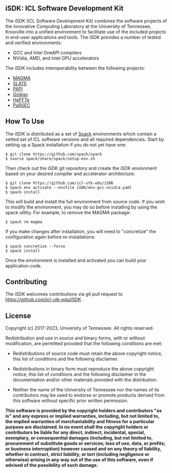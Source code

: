 
iSDK: ICL Software Development Kit
--------------------------------------------------------------------------------

The iSDK (ICL Software Development Kit) combines the software projects of the Innovative
Computing Laboratory at the University of Tennessee, Knoxville into a unified environment
to facilitate use of the included projects in end-user applications and tools.  The iSDK
provides a number of tested and verified environments:

* GCC and Intel OneAPI compilers
* NVidia, AMD, and Intel GPU accelerators

The iSDK includes interoperability between the following projects:

* [MAGMA](https://icl.utk.edu/magma/)
* [SLATE](https://icl.utk.edu/slate/)
* [PAPI](https://icl.utk.edu/papi/)
* [Ginkgo](https://ginkgo-project.github.io/)
* [HeFFTe](https://icl.utk.edu/fft/)
* [PaRSEC](https://icl.utk.edu/parsec/)

How To Use
--------------------------------------------------------------------------------
The iSDK is distributed as a set of [Spack](https://github.com/spack/spack) environments
which contain a vetted set of ICL software versions and all required dependencies.
Start by setting up a Spack installation if you do not yet have one:

```
$ git clone https://github.com/spack/spack
$ source spack/share/spack/setup-env.sh
```

Then check out the iSDK git repository and create the iSDK envionment
based on your desired compiler and accelerator architecture:

```
$ git clone https://github.com/icl-utk-edu/iSDK
$ spack env activate --envfile iSDK/env-gcc-nvidia.yaml
$ spack install
```

This will build and install the full environment from source code. If you wish to modify the
environment, you may do so before installing by using the spack utility.  For example, to remove the MAGMA 
package:

```
$ spack rm magma
```

If you make changes after installation, you will need to "concretize" the configuration again before re-installations:

```
$ spack concretize --force
$ spack install
```

Once the environment is installed and activated you can build your application code.

Contributing
--------------------------------------------------------------------------------

The iSDK welcomes contributions via git pull request to https://github.com/icl-utk-edu/iSDK .

License
--------------------------------------------------------------------------------

Copyright (c) 2017-2023, University of Tennessee. All rights reserved.

Redistribution and use in source and binary forms, with or without
modification, are permitted provided that the following conditions are met:

* Redistributions of source code must retain the above copyright
  notice, this list of conditions and the following disclaimer.

* Redistributions in binary form must reproduce the above copyright
  notice, this list of conditions and the following disclaimer in the
  documentation and/or other materials provided with the distribution.

* Neither the name of the University of Tennessee nor the
  names of its contributors may be used to endorse or promote products
  derived from this software without specific prior written permission.

**This software is provided by the copyright holders and contributors "as is" and
any express or implied warranties, including, but not limited to, the implied
warranties of merchantability and fitness for a particular purpose are
disclaimed. In no event shall the copyright holders or contributors be liable
for any direct, indirect, incidental, special, exemplary, or consequential
damages (including, but not limited to, procurement of substitute goods or
services; loss of use, data, or profits; or business interruption) however
caused and on any theory of liability, whether in contract, strict liability, or
tort (including negligence or otherwise) arising in any way out of the use of
this software, even if advised of the possibility of such damage.**
